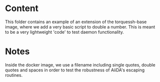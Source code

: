 # Content

This folder contains an example of an extension of the torquessh-base image,
where we add a very basic script to double a number.
This is meant to be a very lightweight 'code' to test daemon functionality.

# Notes

Inside the docker image, we use a filename including single quotes, double
quotes and spaces in order to test the robustness of AiiDA's escaping routines.
